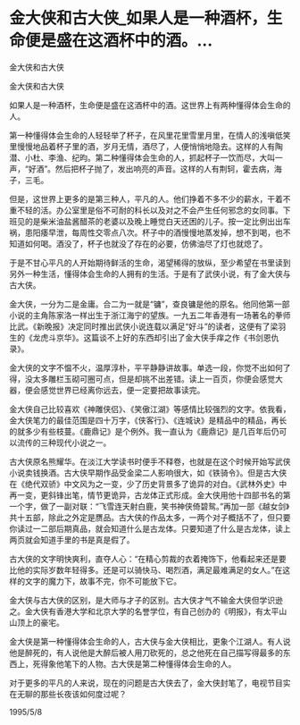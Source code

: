 # 金大侠和古大侠_如果人是一种酒杯，生命便是盛在这酒杯中的酒。...

金大侠和古大侠

金大侠和古大侠

如果人是一种酒杯，生命便是盛在这酒杯中的酒。这世界上有两种懂得体会生命的人。

第一种懂得体会生命的人轻轻举了杯子，在风里花里雪里月里，在情人的浅嗔低笑里慢慢地品着杯子里的酒，岁月无情，酒尽了，人便悄悄地隐去。这样的人有陶潜、小杜、李渔、纪昀。第二种懂得体会生命的人，抓起杯子一饮而尽，大叫一声，“好酒”。然后把杯子抛了，发出响亮的声音。这样的人有荆轲，霍去病，海子，三毛。

但是，这世界上更多的是第三种人，平凡的人。他们挣着不多不少的薪水，干着不重不轻的活。办公室里是俗不可耐的科长以及对之不会产生任何邪念的女同事。下班见的是柴米油盐酱醋茶的老婆以及晚上睡觉白天还困的儿子。按一定比例出出车祸，患阳痿早泄，每周性交零点八次。杯子中的酒慢慢地蒸发掉，想不到喝，也不知道如何喝。酒没了，杯子也就没了存在的必要，仿佛油尽了灯也就熄了。

于是不甘心平凡的人开始期待鲜活的生命，渴望稀得的放纵，至少希望在书里读到另外一种生活，懂得体会生命的人拥有的生活。于是有了武侠小说，有了金大侠与古大侠。

金大侠，一分为二是金庸。合二为一就是“镛”，查良镛是他的原名。他同他第一部小说的主角陈家洛一样出生于浙江海宁的望族。一九五二年香港有一场著名的拳师比武。《新晚报》决定同时推出武侠小说连载以满足“好斗”的读者，这便有了梁羽生的《龙虎斗京华》。这篇谈不上好的东西却引出了金大侠手痒之作《书剑恩仇录》。

金大侠的文字不愠不火，温厚淳朴，平平静静讲故事。单选一段，你觉不出如何了得，没太多雕栏玉砌可圈可点，但是却挑不出差错。读上一百页，你便会感觉大器，便会感觉世界已经离你远去，便一定要把故事读完。

金大侠自己比较喜欢《神雕侠侣》、《笑傲江湖》等感情比较强烈的文字。依我看，金大侠笔力的最佳范围是四十万字，《侠客行》、《连城诀》是精品中的精品，再长的就多少有些枝蔓。《鹿鼎记》是个例外。我一直认为《鹿鼎记》是几百年后仍可以流传的三种现代小说之一。

古大侠原名熊耀华。在淡江大学读书时便手不释卷，也就是在这个时候开始写武侠小说卖钱换酒。古大侠早期作品受金梁二人影响很大，如《铁骑令》。但是古大侠在《绝代双骄》中文风为之一变，少了历史背景多了诡异的对白。《武林外史》中再一变，更斜锋出笔，情节更诡异，古龙体正式形成。金大侠用他十四部书名的第一个字，做了一副对联：“飞雪连天射白鹿，笑书神侠倚碧鸳。”再加一部《越女剑》共十五部，除此之外定是赝品。古大侠的作品太多，一两个对子概括不了，但只要你读过一二部后期真品，就会知道什么是古龙体。只要知道了什么是古龙体，读上两页就会知道手里的书是真是假了。

古大侠的文字明快爽利，直夺人心：“在精心剪裁的衣着掩饰下，他看起来还是要比他的实际岁数年轻得多。还是可以骑快马、喝烈酒，满足最难满足的女人。”在这样的文字的魔力下，故事不完，你不可能放下它。

金大侠与古大侠的区别，是大师与才子的区别。古大侠才气不输金大侠但学识逊之。金大侠有香港大学和北京大学的名誉学位，有自己创办的《明报》，有太平山山顶上的豪宅。

金大侠是第一种懂得体会生命的人，古大侠与金大侠相比，更象个江湖人。有人说他是醉死的，有人说他是大醉后被人用刀砍死的，总之他死在自己描写得最多的东西上，死得象他笔下的人物。古大侠是第二种懂得体会生命的人。

对于更多的平凡的人来说，现在的问题是古大侠去了，金大侠封笔了，电视节目实在无聊的那些长夜该如何度过呢？

1995/5/8